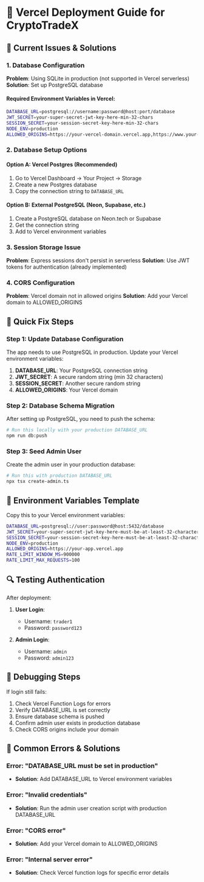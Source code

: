 # 🚀 Vercel Deployment Guide for CryptoTradeX

## 🚨 Current Issues & Solutions

### 1. **Database Configuration**
**Problem**: Using SQLite in production (not supported in Vercel serverless)
**Solution**: Set up PostgreSQL database

#### Required Environment Variables in Vercel:
```bash
DATABASE_URL=postgresql://username:password@host:port/database
JWT_SECRET=your-super-secret-jwt-key-here-min-32-chars
SESSION_SECRET=your-session-secret-key-here-min-32-chars
NODE_ENV=production
ALLOWED_ORIGINS=https://your-vercel-domain.vercel.app,https://www.your-domain.com
```

### 2. **Database Setup Options**

#### Option A: Vercel Postgres (Recommended)
1. Go to Vercel Dashboard → Your Project → Storage
2. Create a new Postgres database
3. Copy the connection string to `DATABASE_URL`

#### Option B: External PostgreSQL (Neon, Supabase, etc.)
1. Create a PostgreSQL database on Neon.tech or Supabase
2. Get the connection string
3. Add to Vercel environment variables

### 3. **Session Storage Issue**
**Problem**: Express sessions don't persist in serverless
**Solution**: Use JWT tokens for authentication (already implemented)

### 4. **CORS Configuration**
**Problem**: Vercel domain not in allowed origins
**Solution**: Add your Vercel domain to ALLOWED_ORIGINS

## 🔧 **Quick Fix Steps**

### Step 1: Update Database Configuration
The app needs to use PostgreSQL in production. Update your Vercel environment variables:

1. **DATABASE_URL**: Your PostgreSQL connection string
2. **JWT_SECRET**: A secure random string (min 32 characters)
3. **SESSION_SECRET**: Another secure random string
4. **ALLOWED_ORIGINS**: Your Vercel domain

### Step 2: Database Schema Migration
After setting up PostgreSQL, you need to push the schema:

```bash
# Run this locally with your production DATABASE_URL
npm run db:push
```

### Step 3: Seed Admin User
Create the admin user in your production database:

```bash
# Run this with production DATABASE_URL
npx tsx create-admin.ts
```

## 🎯 **Environment Variables Template**

Copy this to your Vercel environment variables:

```bash
DATABASE_URL=postgresql://user:password@host:5432/database
JWT_SECRET=your-super-secret-jwt-key-here-must-be-at-least-32-characters-long
SESSION_SECRET=your-session-secret-key-here-must-be-at-least-32-characters-long
NODE_ENV=production
ALLOWED_ORIGINS=https://your-app.vercel.app
RATE_LIMIT_WINDOW_MS=900000
RATE_LIMIT_MAX_REQUESTS=100
```

## 🔍 **Testing Authentication**

After deployment:

1. **User Login**: 
   - Username: `trader1`
   - Password: `password123`

2. **Admin Login**:
   - Username: `admin` 
   - Password: `admin123`

## 🐛 **Debugging Steps**

If login still fails:

1. Check Vercel Function Logs for errors
2. Verify DATABASE_URL is set correctly
3. Ensure database schema is pushed
4. Confirm admin user exists in production database
5. Check CORS origins include your domain

## 📝 **Common Errors & Solutions**

### Error: "DATABASE_URL must be set in production"
- **Solution**: Add DATABASE_URL to Vercel environment variables

### Error: "Invalid credentials" 
- **Solution**: Run the admin user creation script with production DATABASE_URL

### Error: "CORS error"
- **Solution**: Add your Vercel domain to ALLOWED_ORIGINS

### Error: "Internal server error"
- **Solution**: Check Vercel function logs for specific error details

